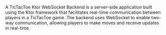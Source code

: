 A TicTacToe Ktor WebSocket Backend is a server-side application built using the Ktor framework that facilitates real-time communication between players in a TicTacToe game. The backend uses WebSocket to enable two-way communication, allowing players to make moves and receive updates in real-time.
